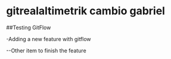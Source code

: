 # gitrealaltimetrik cambio gabriel

##Testing GitFlow

-Adding a new feature with gitflow

--Other item to finish the feature